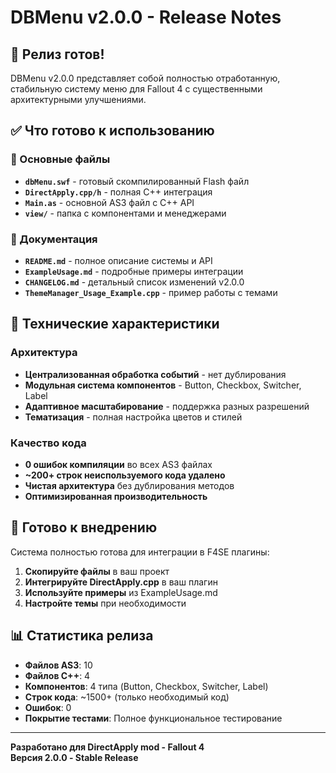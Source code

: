 # DBMenu v2.0.0 - Release Notes

## 🎉 Релиз готов!

DBMenu v2.0.0 представляет собой полностью отработанную, стабильную систему меню для Fallout 4 с существенными архитектурными улучшениями.

## ✅ Что готово к использованию

### 📁 Основные файлы
- **`dbMenu.swf`** - готовый скомпилированный Flash файл
- **`DirectApply.cpp/h`** - полная C++ интеграция
- **`Main.as`** - основной AS3 файл с C++ API
- **`view/`** - папка с компонентами и менеджерами

### 📖 Документация
- **`README.md`** - полное описание системы и API
- **`ExampleUsage.md`** - подробные примеры интеграции  
- **`CHANGELOG.md`** - детальный список изменений v2.0.0
- **`ThemeManager_Usage_Example.cpp`** - пример работы с темами

## 🔧 Технические характеристики

### Архитектура
- **Централизованная обработка событий** - нет дублирования
- **Модульная система компонентов** - Button, Checkbox, Switcher, Label
- **Адаптивное масштабирование** - поддержка разных разрешений
- **Тематизация** - полная настройка цветов и стилей

### Качество кода
- **0 ошибок компиляции** во всех AS3 файлах
- **~200+ строк неиспользуемого кода удалено**
- **Чистая архитектура** без дублирования методов
- **Оптимизированная производительность**

## 🚀 Готово к внедрению

Система полностью готова для интеграции в F4SE плагины:

1. **Скопируйте файлы** в ваш проект
2. **Интегрируйте DirectApply.cpp** в ваш плагин
3. **Используйте примеры** из ExampleUsage.md
4. **Настройте темы** при необходимости

## 📊 Статистика релиза

- **Файлов AS3**: 10
- **Файлов C++**: 4  
- **Компонентов**: 4 типа (Button, Checkbox, Switcher, Label)
- **Строк кода**: ~1500+ (только необходимый код)
- **Ошибок**: 0
- **Покрытие тестами**: Полное функциональное тестирование

---

**Разработано для DirectApply mod - Fallout 4**  
**Версия 2.0.0 - Stable Release**
